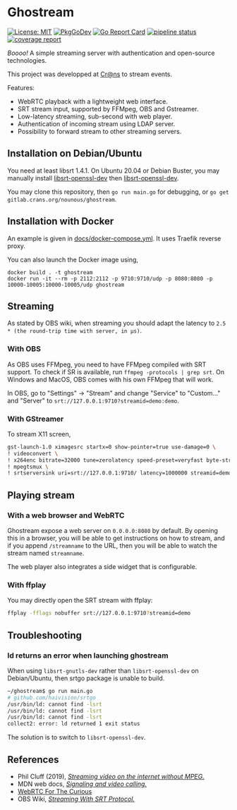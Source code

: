 # Ghostream

[![License: MIT](https://img.shields.io/badge/License-MIT-blue.svg)](LICENSE)
[![PkgGoDev](https://pkg.go.dev/badge/mod/gitlab.crans.org/nounous/ghostream)](https://pkg.go.dev/mod/gitlab.crans.org/nounous/ghostream)
[![Go Report Card](https://goreportcard.com/badge/gitlab.crans.org/nounous/ghostream)](https://goreportcard.com/report/gitlab.crans.org/nounous/ghostream)
[![pipeline status](https://gitlab.crans.org/nounous/ghostream/badges/golang/pipeline.svg)](https://gitlab.crans.org/nounous/ghostream/commits/golang)
[![coverage report](https://gitlab.crans.org/nounous/ghostream/badges/golang/coverage.svg)](https://gitlab.crans.org/nounous/ghostream/-/commits/golang)

*Boooo!* A simple streaming server with authentication and open-source technologies.

This project was developped at [Cr@ns](https://crans.org/) to stream events.

Features:

-   WebRTC playback with a lightweight web interface.
-   SRT stream input, supported by FFMpeg, OBS and Gstreamer.
-   Low-latency streaming, sub-second with web player.
-   Authentication of incoming stream using LDAP server.
-   Possibility to forward stream to other streaming servers.

## Installation on Debian/Ubuntu

You need at least libsrt 1.4.1. On Ubuntu 20.04 or Debian Buster, you may manually install [libsrt-openssl-dev](http://ftp.fr.debian.org/debian/pool/main/s/srt/libsrt1-openssl_1.4.1-5+b1_amd64.deb) then [libsrt-openssl-dev](http://ftp.fr.debian.org/debian/pool/main/s/srt/libsrt-openssl-dev_1.4.1-5+b1_amd64.deb).

You may clone this repository, then `go run main.go` for debugging, or `go get gitlab.crans.org/nounous/ghostream`.

## Installation with Docker

An example is given in [docs/docker-compose.yml](docs/docker-compose.yml).
It uses Traefik reverse proxy.

You can also launch the Docker image using,

```
docker build . -t ghostream
docker run -it --rm -p 2112:2112 -p 9710:9710/udp -p 8080:8080 -p 10000-10005:10000-10005/udp ghostream
```

## Streaming

As stated by OBS wiki, when streaming you should adapt the latency to `2.5 * (the round-trip time with server, in μs)`.

### With OBS

As OBS uses FFMpeg, you need to have FFMpeg compiled with SRT support. To check if SR is available, run `ffmpeg -protocols | grep srt`.
On Windows and MacOS, OBS comes with his own FFMpeg that will work.

In OBS, go to "Settings" -> "Stream" and change "Service" to "Custom..." and "Server" to `srt://127.0.0.1:9710?streamid=demo:demo`.

### With GStreamer

To stream X11 screen,

```bash
gst-launch-1.0 ximagesrc startx=0 show-pointer=true use-damage=0 \
! videoconvert \
! x264enc bitrate=32000 tune=zerolatency speed-preset=veryfast byte-stream=true threads=1 key-int-max=15 intra-refresh=true ! video/x-h264, profile=baseline, framerate=30/1 \
! mpegtsmux \
! srtserversink uri=srt://127.0.0.1:9710/ latency=1000000 streamid=demo:demo
```

## Playing stream

### With a web browser and WebRTC

Ghostream expose a web server on `0.0.0.0:8080` by default.
By opening this in a browser, you will be able to get instructions on how to stream, and if you append `/streamname` to the URL, then you will be able to watch the stream named `streamname`.

The web player also integrates a side widget that is configurable.

### With ffplay

You may directly open the SRT stream with ffplay:

```bash
ffplay -fflags nobuffer srt://127.0.0.1:9710?streamid=demo
```

## Troubleshooting

### ld returns an error when launching ghostream

When using `libsrt-gnutls-dev` rather than `libsrt-openssl-dev` on Debian/Ubuntu,
then srtgo package is unable to build.

```bash
~/ghostream$ go run main.go
# github.com/haivision/srtgo
/usr/bin/ld: cannot find -lsrt
/usr/bin/ld: cannot find -lsrt
/usr/bin/ld: cannot find -lsrt
collect2: error: ld returned 1 exit status
```

The solution is to switch to `libsrt-openssl-dev`.

## References

-   Phil Cluff (2019), *[Streaming video on the internet without MPEG.](https://mux.com/blog/streaming-video-on-the-internet-without-mpeg/)*
-   MDN web docs, *[Signaling and video calling.](https://developer.mozilla.org/en-US/docs/Web/API/WebRTC_API/Signaling_and_video_calling)*
-   [WebRTC For The Curious](https://webrtcforthecurious.com/)
-   OBS Wiki, *[Streaming With SRT Protocol.](https://obsproject.com/wiki/Streaming-With-SRT-Protocol)*
